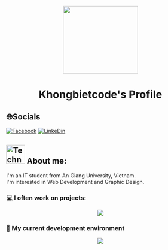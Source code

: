 <p align="center" >
<img
 src="https://media4.giphy.com/media/v1.Y2lkPTc5MGI3NjExeGMyanVwYWJ3bWF6ZGludnlnMzNmdzRidWQ3bGZpeGhlOHMyNjR2ZCZlcD12MV9pbnRlcm5hbF9naWZfYnlfaWQmY3Q9Zw/2IudUHdI075HL02Pkk/giphy.webp" width="200" height="180" />
</p>
<h1 align="center">
Khongbietcode's  Profile
</h1>
<p> 

 ## 🌐Socials
[![Facebook](https://img.shields.io/badge/Facebook-%231877F2.svg?logo=Facebook&logoColor=white)](https://www.facebook.com/profile.php?id=100074851944490)
[![LinkeDin](https://img.shields.io/badge/-LinkeDin-61DAFB?logo=Linkedin)](https://www.linkedin.com/in/totrungtin/)

## <img src="https://raw.githubusercontent.com/Tarikul-Islam-Anik/Animated-Fluent-Emojis/master/Emojis/People%20with%20professions/Technologist%20Light%20Skin%20Tone.png" alt="Technologist Light Skin Tone" width="50" height="50" /> About me:
 I'm an IT student from An Giang University, Vietnam.<br>
 I'm interested in Web Development and Graphic Design.

### 💻 I often work on projects:
<p align="center">
    <img src="https://skillicons.dev/icons?i=c,cs,cpp,dotnet,java,js,html,css" />
</p>

### 🚀 My current development environment
<p align="center">
    <img src="https://skillicons.dev/icons?i=eclipse,windows,vscode,visualstudio,figma,ps" />
</p>

